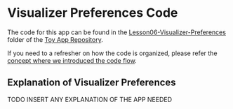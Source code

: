 
# Visualizer Preferences Code
The code for this app can be found in the [Lesson06-Visualizer-Preferences](https://github.com/udacity/ud851-Exercises/tree/student/Lesson06-Visualizer-Preferences/) folder of the [Toy App Repository](https://github.com/udacity/ud851-Exercises).

If you need to a refresher on how the code is organized, please refer the [concept where we introduced the code flow](https://classroom.udacity.com/courses/ud851/lessons/93affc67-3f0b-4f9b-b3a4-a7a26f241a86/concepts/115d08bb-f114-46fa-b693-5c6ce1445c07).

## Explanation of Visualizer Preferences
TODO INSERT ANY EXPLANATION OF THE APP NEEDED
 